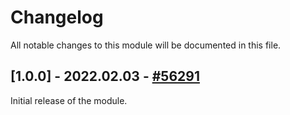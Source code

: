 # Changelog

All notable changes to this module will be documented in this file.

## [1.0.0] - 2022.02.03 - [#56291](https://oander.easyredmine.com/issues/56291)

Initial release of the module.
